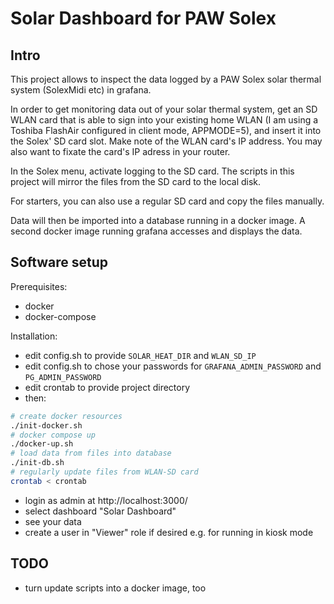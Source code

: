 # Solar Dashboard for PAW Solex
## Intro
This project allows to inspect the data logged by a PAW Solex solar thermal system (SolexMidi etc) in grafana.

In order to get monitoring data out of your solar thermal system, get an SD WLAN card that is able to sign into your existing home WLAN (I am using a Toshiba FlashAir configured in client mode, APPMODE=5), and insert it into the Solex' SD card slot. Make note of the WLAN card's IP address. You may also want to fixate the card's IP adress in your router.

In the Solex menu, activate logging to the SD card. The scripts in this project will mirror the files from the SD card to the local disk.

For starters, you can also use a regular SD card and copy the files manually.

Data will then be imported into a database running in a docker image. A second docker image running grafana accesses and displays the data.

## Software setup

Prerequisites:

* docker
* docker-compose

Installation:

* edit config.sh to provide `SOLAR_HEAT_DIR` and `WLAN_SD_IP`
* edit config.sh to chose your passwords for `GRAFANA_ADMIN_PASSWORD` and `PG_ADMIN_PASSWORD`
* edit crontab to provide project directory
* then:

```bash
# create docker resources
./init-docker.sh
# docker compose up
./docker-up.sh
# load data from files into database
./init-db.sh
# regularly update files from WLAN-SD card
crontab < crontab
```

* login as admin at http://localhost:3000/ 
* select dashboard "Solar Dashboard"
* see your data
* create a user in "Viewer" role if desired e.g. for running in kiosk mode

## TODO
* turn update scripts into a docker image, too